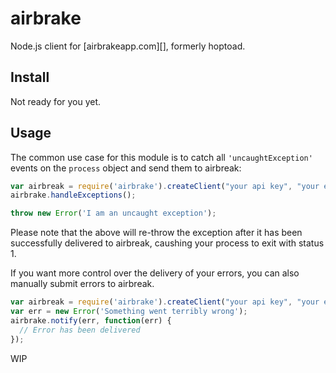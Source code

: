 # airbrake

Node.js client for [airbrakeapp.com][], formerly hoptoad.

## Install

Not ready for you yet.

## Usage

The common use case for this module is to catch all `'uncaughtException'`
events on the `process` object and send them to airbreak:

``` javascript
var airbreak = require('airbrake').createClient("your api key", "your environment");
airbrake.handleExceptions();

throw new Error('I am an uncaught exception');
```

Please note that the above will re-throw the exception after it has been
successfully delivered to airbreak, caushing your process to exit with status 1.

If you want more control over the delivery of your errors, you can also
manually submit errors to airbreak.

``` javascript
var airbreak = require('airbrake').createClient("your api key", "your environment");
var err = new Error('Something went terribly wrong');
airbrake.notify(err, function(err) {
  // Error has been delivered
});
```

WIP

